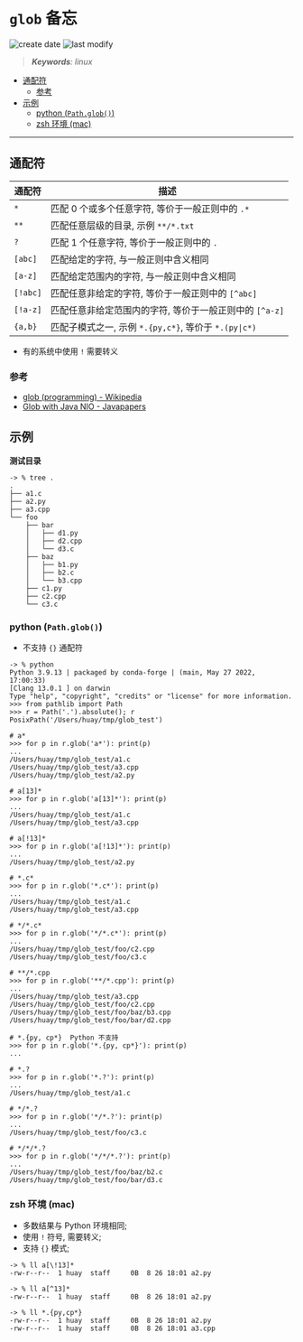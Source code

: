 `glob` 备忘
===
<!--START_SECTION:badge-->
![create date](https://img.shields.io/static/v1?label=create%20date&message=2022-08-xx&label_color=gray&color=lightsteelblue&style=flat-square)
![last modify](https://img.shields.io/static/v1?label=last%20modify&message=2025-09-19%2004%3A11%3A35&label_color=gray&color=thistle&style=flat-square)
<!--END_SECTION:badge-->
<!--info
top: false
draft: false
hidden: false
tags: [linux]
-->

> ***Keywords**: linux*

<!--START_SECTION:paper_title-->
<!--END_SECTION:paper_title-->

<!--START_SECTION:toc-->
- [通配符](#通配符)
    - [参考](#参考)
- [示例](#示例)
    - [python (`Path.glob()`)](#python-pathglob)
    - [zsh 环境 (mac)](#zsh-环境-mac)
<!--END_SECTION:toc-->

---

## 通配符

通配符 | 描述
---------|----------
 `*` | 匹配 0 个或多个任意字符, 等价于一般正则中的 `.*`
 `**` | 匹配任意层级的目录, 示例 `**/*.txt`
 `?` | 匹配 1 个任意字符, 等价于一般正则中的 `.`
 `[abc]` | 匹配给定的字符, 与一般正则中含义相同
 `[a-z]` | 匹配给定范围内的字符, 与一般正则中含义相同
 `[!abc]` | 匹配任意非给定的字符, 等价于一般正则中的 `[^abc]`
 `[!a-z]` | 匹配任意非给定范围内的字符, 等价于一般正则中的 `[^a-z]`
 `{a,b}` | 匹配子模式之一, 示例 `*.{py,c*}`, 等价于 `*.(py\|c*)`

- 有的系统中使用 `!` 需要转义

### 参考
- [glob (programming) - Wikipedia](https://en.wikipedia.org/wiki/Glob_(programming))
- [Glob with Java NIO - Javapapers](https://javapapers.com/java/glob-with-java-nio/)

## 示例

**测试目录**
```shell
-> % tree .
.
├── a1.c
├── a2.py
├── a3.cpp
└── foo
    ├── bar
    │   ├── d1.py
    │   ├── d2.cpp
    │   └── d3.c
    ├── baz
    │   ├── b1.py
    │   ├── b2.c
    │   └── b3.cpp
    ├── c1.py
    ├── c2.cpp
    └── c3.c
```

### python (`Path.glob()`)

- 不支持 `{}` 通配符

```shell
-> % python
Python 3.9.13 | packaged by conda-forge | (main, May 27 2022, 17:00:33)
[Clang 13.0.1 ] on darwin
Type "help", "copyright", "credits" or "license" for more information.
>>> from pathlib import Path
>>> r = Path('.').absolute(); r
PosixPath('/Users/huay/tmp/glob_test')

# a*
>>> for p in r.glob('a*'): print(p)
...
/Users/huay/tmp/glob_test/a1.c
/Users/huay/tmp/glob_test/a3.cpp
/Users/huay/tmp/glob_test/a2.py

# a[13]*
>>> for p in r.glob('a[13]*'): print(p)
...
/Users/huay/tmp/glob_test/a1.c
/Users/huay/tmp/glob_test/a3.cpp

# a[!13]*
>>> for p in r.glob('a[!13]*'): print(p)
...
/Users/huay/tmp/glob_test/a2.py

# *.c*
>>> for p in r.glob('*.c*'): print(p)
...
/Users/huay/tmp/glob_test/a1.c
/Users/huay/tmp/glob_test/a3.cpp

# */*.c*
>>> for p in r.glob('*/*.c*'): print(p)
...
/Users/huay/tmp/glob_test/foo/c2.cpp
/Users/huay/tmp/glob_test/foo/c3.c

# **/*.cpp
>>> for p in r.glob('**/*.cpp'): print(p)
...
/Users/huay/tmp/glob_test/a3.cpp
/Users/huay/tmp/glob_test/foo/c2.cpp
/Users/huay/tmp/glob_test/foo/baz/b3.cpp
/Users/huay/tmp/glob_test/foo/bar/d2.cpp

# *.{py, cp*}  Python 不支持
>>> for p in r.glob('*.{py, cp*}'): print(p)
...

# *.?
>>> for p in r.glob('*.?'): print(p)
...
/Users/huay/tmp/glob_test/a1.c

# */*.?
>>> for p in r.glob('*/*.?'): print(p)
...
/Users/huay/tmp/glob_test/foo/c3.c

# */*/*.?
>>> for p in r.glob('*/*/*.?'): print(p)
...
/Users/huay/tmp/glob_test/foo/baz/b2.c
/Users/huay/tmp/glob_test/foo/bar/d3.c
```

### zsh 环境 (mac)
- 多数结果与 Python 环境相同;
- 使用 `!` 符号, 需要转义;
- 支持 `{}` 模式;
```shell
-> % ll a[\!13]*
-rw-r--r--  1 huay  staff     0B  8 26 18:01 a2.py

-> % ll a[^13]*  
-rw-r--r--  1 huay  staff     0B  8 26 18:01 a2.py

-> % ll *.{py,cp*}
-rw-r--r--  1 huay  staff     0B  8 26 18:01 a2.py
-rw-r--r--  1 huay  staff     0B  8 26 18:01 a3.cpp
```